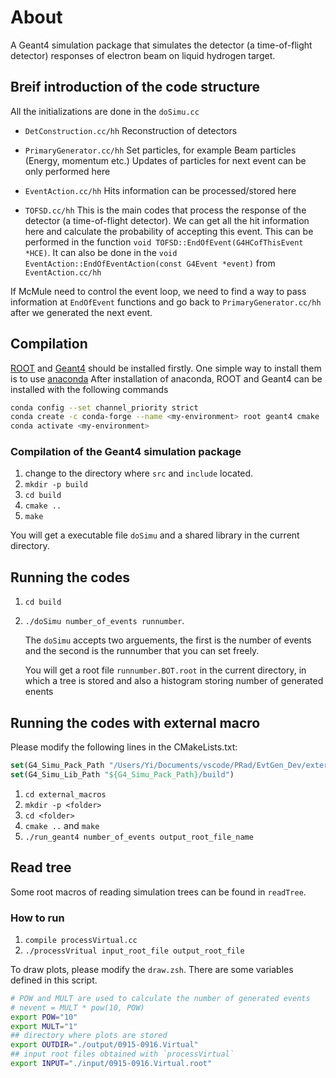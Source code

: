 # About
A Geant4 simulation package that simulates the detector (a time-of-flight detector) responses of electron beam on liquid hydrogen target.

## Breif introduction of the code structure
All the initializations are done in the `doSimu.cc`

- `DetConstruction.cc/hh`
Reconstruction of detectors

- `PrimaryGenerator.cc/hh`
Set particles, for example Beam particles (Energy, momentum etc.)
Updates of particles for next event can be only performed here

- `EventAction.cc/hh`
Hits information can be processed/stored here 

- `TOFSD.cc/hh`
This is the main codes that process the response of the detector (a time-of-flight detector).
We can get all the hit information here and calculate the probability of accepting this event. This can be performed in the function `void TOFSD::EndOfEvent(G4HCofThisEvent *HCE)`. 
It can also be done in the `void EventAction::EndOfEventAction(const G4Event *event)` from `EventAction.cc/hh`

If McMule need to control the event loop, we need to find a way to pass information at `EndOfEvent` functions and go back to `PrimaryGenerator.cc/hh` after we generated the next event.

## Compilation
[ROOT](https://root.cern.ch) and [Geant4](https://geant4.web.cern.ch) should be installed firstly.
One simple way to install them is to use [anaconda](https://www.anaconda.com/installation-success?source=installer)
After installation of anaconda, ROOT and Geant4 can be installed with the following commands
```bash
conda config --set channel_priority strict
conda create -c conda-forge --name <my-environment> root geant4 cmake
conda activate <my-environment>
```
### Compilation of the Geant4 simulation package
1. change to the directory where `src` and `include` located.
2. `mkdir -p build`
3. `cd build`
4. `cmake ..`
5. `make`

You will get a executable file `doSimu` and a shared library in the current directory.

## Running the codes
1. `cd build`
2. `./doSimu number_of_events runnumber`. 

    The `doSimu` accepts two arguements, the first is the number of events and the second is the runnumber that you can set freely.
    
    You will get a root file `runnumber.BOT.root` in the current directory, in which a tree is stored and also a histogram storing number of generated enents

## Running the codes with external macro
Please modify the following lines in the CMakeLists.txt:
```cmake
set(G4_Simu_Pack_Path "/Users/Yi/Documents/vscode/PRad/EvtGen_Dev/external_calling/simple_geant4_package")
set(G4_Simu_Lib_Path "${G4_Simu_Pack_Path}/build")
```
1. `cd external_macros`
2. `mkdir -p <folder>`
3. `cd <folder>`
4. `cmake ..` and `make`
5. `./run_geant4 number_of_events output_root_file_name`



## Read tree
Some root macros of reading simulation trees can be found in `readTree`.
### How to run
1. `compile processVirtual.cc`
2. `./processVritual input_root_file output_root_file`

To draw plots, please modify the `draw.zsh`. There are some variables defined in this script.
```bash
# POW and MULT are used to calculate the number of generated events 
# nevent = MULT * pow(10, POW)
export POW="10" 
export MULT="1"
## directory where plots are stored
export OUTDIR="./output/0915-0916.Virtual" 
## input root files obtained with `processVirtual`
export INPUT="./input/0915-0916.Virtual.root" 
```

